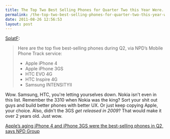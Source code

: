 ```yaml
---
title: The Top Two Best Selling Phones for Quarter Two this Year Were...
permalink: /the-top-two-best-selling-phones-for-quarter-two-this-year-were/
date: 2011-08-26 12:56:53
layout: post
---
```


[SplatF](http://www.splatf.com/2011-08-npd-iphone-2q11/): 

> Here are the top five best-selling phones during Q2, via NPD’s Mobile Phone Track service: 
> 
>   * Apple iPhone 4
>   * Apple iPhone 3GS
>   * HTC EVO 4G
>   * HTC Inspire 4G
>   * Samsung INTENSITYII

Wow. Samsung, HTC, you're letting yourselves down. Nokia isn't even in this list. Remember the 3310 when Nokia was the king? Sort your shit out guys and build better phones with better UX. Or just keep copying Apple, your choice. Also, didn't the 3GS _get released in 2009_? That would make it over 2 years old. Just wow. 

[Apple’s aging iPhone 4 and iPhone 3GS were the best-selling phones in Q2, says NPD Group](http://www.splatf.com/2011-08-npd-iphone-2q11/)

